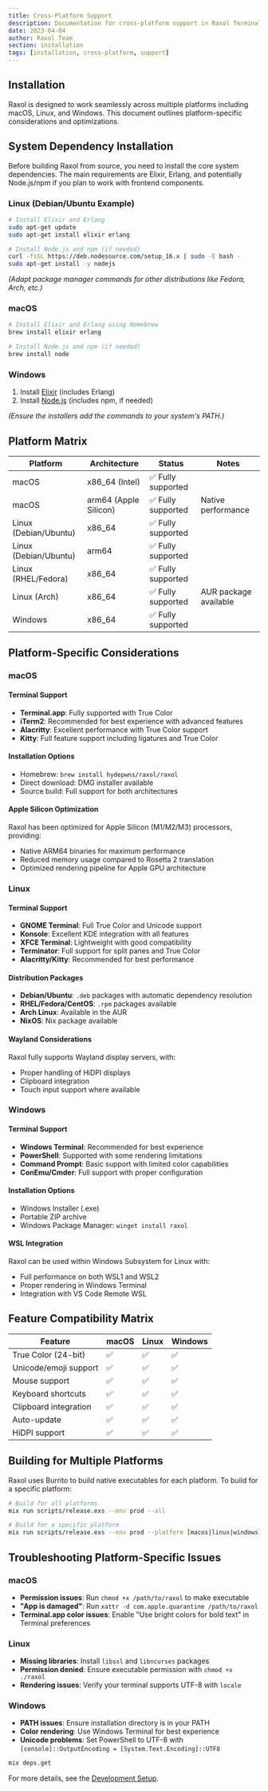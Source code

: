 ```yaml
---
title: Cross-Platform Support
description: Documentation for cross-platform support in Raxol Terminal Emulator
date: 2023-04-04
author: Raxol Team
section: installation
tags: [installation, cross-platform, support]
---
```


## Installation

Raxol is designed to work seamlessly across multiple platforms including macOS, Linux, and Windows. This document outlines platform-specific considerations and optimizations.

## System Dependency Installation

Before building Raxol from source, you need to install the core system dependencies. The main requirements are Elixir, Erlang, and potentially Node.js/npm if you plan to work with frontend components.

### Linux (Debian/Ubuntu Example)

```bash
# Install Elixir and Erlang
sudo apt-get update
sudo apt-get install elixir erlang

# Install Node.js and npm (if needed)
curl -fsSL https://deb.nodesource.com/setup_16.x | sudo -E bash -
sudo apt-get install -y nodejs
```

_(Adapt package manager commands for other distributions like Fedora, Arch, etc.)_

### macOS

```bash
# Install Elixir and Erlang using Homebrew
brew install elixir erlang

# Install Node.js and npm (if needed)
brew install node
```

### Windows

1. Install [Elixir](https://elixir-lang.org/install.html#windows) (includes Erlang)
2. Install [Node.js](https://nodejs.org/en/download/) (includes npm, if needed)

_(Ensure the installers add the commands to your system's PATH.)_

## Platform Matrix

| Platform              | Architecture          | Status             | Notes                 |
| --------------------- | --------------------- | ------------------ | --------------------- |
| macOS                 | x86_64 (Intel)        | ✅ Fully supported |                       |
| macOS                 | arm64 (Apple Silicon) | ✅ Fully supported | Native performance    |
| Linux (Debian/Ubuntu) | x86_64                | ✅ Fully supported |                       |
| Linux (Debian/Ubuntu) | arm64                 | ✅ Fully supported |                       |
| Linux (RHEL/Fedora)   | x86_64                | ✅ Fully supported |                       |
| Linux (Arch)          | x86_64                | ✅ Fully supported | AUR package available |
| Windows               | x86_64                | ✅ Fully supported |                       |

## Platform-Specific Considerations

### macOS

#### Terminal Support

- **Terminal.app**: Fully supported with True Color
- **iTerm2**: Recommended for best experience with advanced features
- **Alacritty**: Excellent performance with True Color support
- **Kitty**: Full feature support including ligatures and True Color

#### Installation Options

- Homebrew: `brew install hydepwns/raxol/raxol`
- Direct download: DMG installer available
- Source build: Full support for both architectures

#### Apple Silicon Optimization

Raxol has been optimized for Apple Silicon (M1/M2/M3) processors, providing:

- Native ARM64 binaries for maximum performance
- Reduced memory usage compared to Rosetta 2 translation
- Optimized rendering pipeline for Apple GPU architecture

### Linux

#### Terminal Support

- **GNOME Terminal**: Full True Color and Unicode support
- **Konsole**: Excellent KDE integration with all features
- **XFCE Terminal**: Lightweight with good compatibility
- **Terminator**: Full support for split panes and True Color
- **Alacritty/Kitty**: Recommended for best performance

#### Distribution Packages

- **Debian/Ubuntu**: `.deb` packages with automatic dependency resolution
- **RHEL/Fedora/CentOS**: `.rpm` packages available
- **Arch Linux**: Available in the AUR
- **NixOS**: Nix package available

#### Wayland Considerations

Raxol fully supports Wayland display servers, with:

- Proper handling of HiDPI displays
- Clipboard integration
- Touch input support where available

### Windows

#### Terminal Support

- **Windows Terminal**: Recommended for best experience
- **PowerShell**: Supported with some rendering limitations
- **Command Prompt**: Basic support with limited color capabilities
- **ConEmu/Cmder**: Full support with proper configuration

#### Installation Options

- Windows Installer (.exe)
- Portable ZIP archive
- Windows Package Manager: `winget install raxol`

#### WSL Integration

Raxol can be used within Windows Subsystem for Linux with:

- Full performance on both WSL1 and WSL2
- Proper rendering in Windows Terminal
- Integration with VS Code Remote WSL

## Feature Compatibility Matrix

| Feature               | macOS | Linux | Windows |
| --------------------- | ----- | ----- | ------- |
| True Color (24-bit)   | ✅    | ✅    | ✅      |
| Unicode/emoji support | ✅    | ✅    | ✅      |
| Mouse support         | ✅    | ✅    | ✅      |
| Keyboard shortcuts    | ✅    | ✅    | ✅      |
| Clipboard integration | ✅    | ✅    | ✅      |
| Auto-update           | ✅    | ✅    | ✅      |
| HiDPI support         | ✅    | ✅    | ✅      |

## Building for Multiple Platforms

Raxol uses Burrito to build native executables for each platform. To build for a specific platform:

```bash
# Build for all platforms
mix run scripts/release.exs --env prod --all

# Build for a specific platform
mix run scripts/release.exs --env prod --platform [macos|linux|windows]
```

## Troubleshooting Platform-Specific Issues

### macOS

- **Permission issues**: Run `chmod +x /path/to/raxol` to make executable
- **"App is damaged"**: Run `xattr -d com.apple.quarantine /path/to/raxol`
- **Terminal.app color issues**: Enable "Use bright colors for bold text" in Terminal preferences

### Linux

- **Missing libraries**: Install `libssl` and `libncurses` packages
- **Permission denied**: Ensure executable permission with `chmod +x ./raxol`
- **Rendering issues**: Verify your terminal supports UTF-8 with `locale`

### Windows

- **PATH issues**: Ensure installation directory is in your PATH
- **Color rendering**: Use Windows Terminal for best experience
- **Unicode problems**: Set PowerShell to UTF-8 with `[console]::OutputEncoding = [System.Text.Encoding]::UTF8`

```bash
mix deps.get
```

For more details, see the [Development Setup](../../05_development_and_testing/DevelopmentSetup.md).
